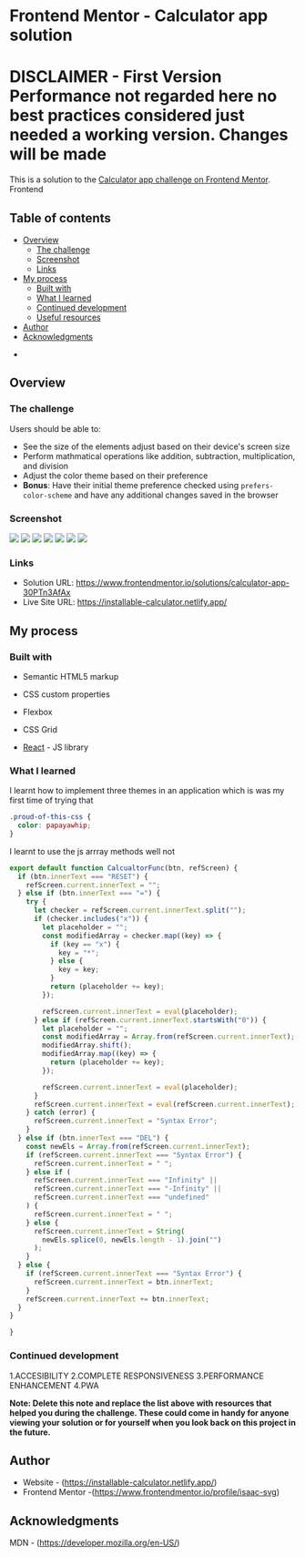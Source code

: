 # Frontend Mentor - Calculator app solution
# DISCLAIMER - First Version Performance not regarded here no best practices considered just needed a working version. Changes will be made
This is a solution to the [Calculator app challenge on Frontend Mentor](https://www.frontendmentor.io/challenges/calculator-app-9lteq5N29). Frontend 

## Table of contents

- [Overview](#overview)
  - [The challenge](#the-challenge)
  - [Screenshot](#screenshot)
  - [Links](#links)
- [My process](#my-process)
  - [Built with](#built-with)
  - [What I learned](#what-i-learned)
  - [Continued development](#continued-development)
  - [Useful resources](#useful-resources)
- [Author](#author)
- [Acknowledgments](#acknowledgments)

*

## Overview

### The challenge

Users should be able to:

- See the size of the elements adjust based on their device's screen size
- Perform mathmatical operations like addition, subtraction, multiplication, and division
- Adjust the color theme based on their preference
- **Bonus**: Have their initial theme preference checked using `prefers-color-scheme` and have any additional changes saved in the browser

### Screenshot

![](./screenshot.jpg)
![](src/assets/images/ThemeOne.png)
![](src/assets/images/ThemeTwo.png.png)
![](src/assets/images/ThemeThree.png)
![](src/assets/images/ThemeOne-mobile.png)
![](src/assets/images/ThemeTwo-mobile.png.png)
![](src/assets/images/ThemeThree-mobile.png)







### Links

- Solution URL: https://www.frontendmentor.io/solutions/calculator-app-30PTn3AfAx
- Live Site URL: https://installable-calculator.netlify.app/

## My process

### Built with

- Semantic HTML5 markup
- CSS custom properties
- Flexbox
- CSS Grid

- [React](https://reactjs.org/) - JS library




### What I learned



I learnt how to implement three themes in an application which is was my first time of trying that 


```css
.proud-of-this-css {
  color: papayawhip;
}
```
I learnt to use the js arrray methods well not 
```js
export default function CalcualtorFunc(btn, refScreen) {
  if (btn.innerText === "RESET") {
    refScreen.current.innerText = "";
  } else if (btn.innerText === "=") {
    try {
      let checker = refScreen.current.innerText.split("");
      if (checker.includes("x")) {
        let placeholder = "";
        const modifiedArray = checker.map((key) => {
          if (key == "x") {
            key = "*";
          } else {
            key = key;
          }
          return (placeholder += key);
        });

        refScreen.current.innerText = eval(placeholder);
      } else if (refScreen.current.innerText.startsWith("0")) {
        let placeholder = "";
        const modifiedArray = Array.from(refScreen.current.innerText);
        modifiedArray.shift();
        modifiedArray.map((key) => {
          return (placeholder += key);
        });

        refScreen.current.innerText = eval(placeholder);
      }
      refScreen.current.innerText = eval(refScreen.current.innerText);
    } catch (error) {
      refScreen.current.innerText = "Syntax Error";
    }
  } else if (btn.innerText === "DEL") {
    const newEls = Array.from(refScreen.current.innerText);
    if (refScreen.current.innerText === "Syntax Error") {
      refScreen.current.innerText = " ";
    } else if (
      refScreen.current.innerText === "Infinity" ||
      refScreen.current.innerText === "-Infinity" ||
      refScreen.current.innerText === "undefined"
    ) {
      refScreen.current.innerText = " ";
    } else {
      refScreen.current.innerText = String(
        newEls.splice(0, newEls.length - 1).join("")
      );
    }
  } else {
    if (refScreen.current.innerText === "Syntax Error") {
      refScreen.current.innerText = btn.innerText;
    }
    refScreen.current.innerText += btn.innerText;
  }
}

}
```




### Continued development
1.ACCESIBILITY
2.COMPLETE RESPONSIVENESS
3.PERFORMANCE ENHANCEMENT
4.PWA





**Note: Delete this note and replace the list above with resources that helped you during the challenge. These could come in handy for anyone viewing your solution or for yourself when you look back on this project in the future.**

## Author

- Website - (https://installable-calculator.netlify.app/)
- Frontend Mentor -(https://www.frontendmentor.io/profile/isaac-svg)


## Acknowledgments
MDN - (https://developer.mozilla.org/en-US/)

